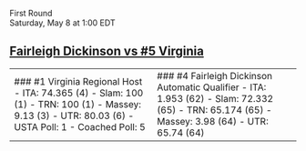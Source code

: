 First Round  
Saturday, May 8 at 1:00 EDT
## [Fairleigh Dickinson vs #5 Virginia](https://www.ncaa.com/game/5833378) 

<table><tr><td>  
### #1 Virginia  
Regional Host  
- ITA: 74.365 (4)  
- Slam: 100 (1)  
- TRN: 100 (1)  
- Massey: 9.13 (3)  
- UTR: 80.03 (6)  
- USTA Poll: 1  
- Coached Poll: 5  
</td><td>  
### #4 Fairleigh Dickinson  
Automatic Qualifier  
- ITA: 1.953 (62)  
- Slam: 72.332 (65)  
- TRN: 65.174 (65)  
- Massey: 3.98 (64)  
- UTR: 65.74 (64)  
</td></tr></table>  